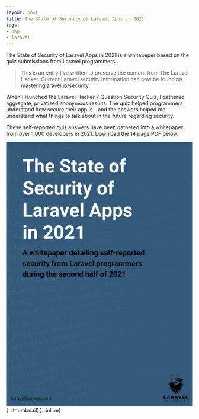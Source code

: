 ```yaml
---
layout: post
title: The State of Security of Laravel Apps in 2021
tags:
- php
- laravel
---
```

The State of Security of Laravel Apps in 2021 is a whitepaper based on the quiz submissions from Laravel programmers.

> This is an entry I've written to preserve the content from The Laravel Hacker. Current Laravel security information can now be found on [masteringlaravel.io/security](https://masteringlaravel.io/security?ref=as)

When I launched the Laravel Hacker 7 Question Security Quiz, I gathered aggregate, privatized anonymous results.  The quiz helped programmers understand how secure their app is - and the answers helped me understand what things to talk about in the future regarding security.

These self-reported quiz answers have been gathered into a whitepaper from over 1,000 developers in 2021.  Download the 14 page PDF below.

[![Whitepaper PDF](/uploads/2022/2021-state.jpg)](/uploads/2022/state-of-security-of-laravel-apps-in-2021.pdf){: .thumbnail}{: .inline}
